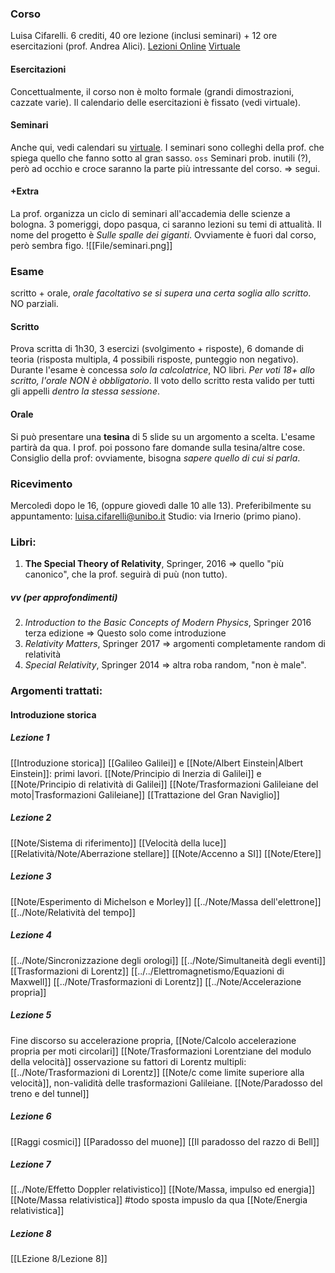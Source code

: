 ### Corso
Luisa Cifarelli. 6 crediti, 40 ore lezione (inclusi seminari) + 12 ore esercitazioni (prof. Andrea Alici).
[Lezioni Online](https://teams.microsoft.com/l/meetup-join/19%3ameeting_Y2NkZTQ5MzgtMTY2Yi00YTcyLTgxNGUtM2FjYjAyNDgwNWM4%40thread.v2/0?context=%7b%22Tid%22%3a%22e99647dc-1b08-454a-bf8c-699181b389ab%22%2c%22Oid%22%3a%22af69d290-4444-4b71-8892-3331f1972be8%22%7d) [Virtuale](https://virtuale.unibo.it/course/view.php?id=27914)
#### Esercitazioni
Concettualmente, il corso non è molto formale (grandi dimostrazioni, cazzate varie). Il calendario delle esercitazioni è fissato (vedi virtuale).
#### Seminari
Anche qui, vedi calendari su [virtuale](https://virtuale.unibo.it/course/view.php?id=27914). I seminari sono colleghi della prof. che spiega quello che fanno sotto al gran sasso.
`oss` Seminari prob. inutili (?), però ad occhio e croce saranno la parte più intressante del corso. => segui.
#### +Extra
La prof. organizza un ciclo di seminari all'accademia delle scienze a bologna. 3 pomeriggi, dopo pasqua, ci saranno lezioni su temi di attualità. Il nome del progetto è _Sulle spalle dei giganti_. Ovviamente è fuori dal corso, però sembra figo.
![[File/seminari.png]]

### Esame
scritto + orale, _orale facoltativo se si supera una certa soglia allo scritto_. NO parziali.
#### Scritto
Prova scritta di 1h30, 3 esercizi (svolgimento + risposte), 6 domande di teoria (risposta multipla, 4 possibili risposte, punteggio non negativo). Durante l'esame è concessa _solo la calcolatrice_, NO libri.
_Per voti 18+ allo scritto, l'orale NON è obbligatorio_.
Il voto dello scritto resta valido per tutti gli appelli _dentro la stessa sessione_.
#### Orale
Si può presentare una **tesina** di 5 slide su un argomento a scelta. L'esame partirà da qua. I prof. poi possono fare domande sulla tesina/altre cose. 
Consiglio della prof: ovviamente, bisogna _sapere quello di cui si parla_.

### Ricevimento
Mercoledì dopo le 16, (oppure giovedì dalle 10 alle 13). Preferibilmente su appuntamento:
luisa.cifarelli@unibo.it
Studio: via Irnerio (primo piano).

### Libri:
1. __The Special Theory of Relativity__, Springer, 2016 => quello "più canonico", che la prof. seguirà di puù (non tutto).
##### vv (per approfondimenti)
2. _Introduction to the Basic Concepts of Modern Physics_, Springer 2016 terza edizione => Questo solo come introduzione
3. _Relativity Matters_, Springer 2017 => argomenti completamente random di relatività
4. _Special Relativity_, Springer 2014 => altra roba random, "non è male".

### Argomenti trattati:
#### Introduzione storica
##### Lezione 1
[[Introduzione storica]]
[[Galileo Galilei]] e [[Note/Albert Einstein|Albert Einstein]]: primi lavori.
[[Note/Principio di Inerzia di Galilei]] e [[Note/Principio di relatività di Galilei]]
[[Note/Trasformazioni Galileiane del moto|Trasformazioni Galileiane]]
[[Trattazione del Gran Naviglio]]
##### Lezione 2
[[Note/Sistema di riferimento]]
[[Velocità della luce]]
[[Relatività/Note/Aberrazione stellare]]
[[Note/Accenno a SI]]
[[Note/Etere]]
##### Lezione 3
[[Note/Esperimento di Michelson e Morley]]
[[../Note/Massa dell'elettrone]]
[[../Note/Relatività del tempo]]
##### Lezione 4
[[../Note/Sincronizzazione degli orologi]]
[[../Note/Simultaneità degli eventi]]
[[Trasformazioni di Lorentz]]
[[../../Elettromagnetismo/Equazioni di Maxwell]]
[[../Note/Trasformazioni di Lorentz]]
[[../Note/Accelerazione propria]]
##### Lezione 5
Fine discorso su accelerazione propria,  [[Note/Calcolo accelerazione propria per moti circolari]]
[[Note/Trasformazioni Lorentziane del modulo della velocità]]
osservazione su fattori di Lorentz multipli: [[../Note/Trasformazioni di Lorentz]]
[[Note/c come limite superiore alla velocità]], non-validità delle trasformazioni Galileiane.
[[Note/Paradosso del treno e del tunnel]]
##### Lezione 6
[[Raggi cosmici]]
[[Paradosso del muone]]
[[Il paradosso del razzo di Bell]]
##### Lezione 7
[[../Note/Effetto Doppler relativistico]]
[[Note/Massa, impulso ed energia]]
[[Note/Massa relativistica]] #todo sposta impuslo da qua
[[Note/Energia relativistica]]
##### Lezione 8
[[LEzione 8/Lezione 8]]